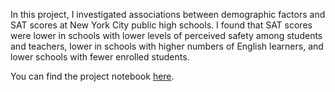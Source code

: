 In this project, I investigated associations between demographic factors and SAT scores at New York City public high schools. I found that SAT scores were lower in schools with lower levels of perceived safety among students and teachers, lower in schools with higher numbers of English learners, and lower schools with fewer enrolled students.

You can find the project notebook [here](https://github.com/shelbybachman/school-sat-scores/blob/main/school-sat-scores.ipynb).

